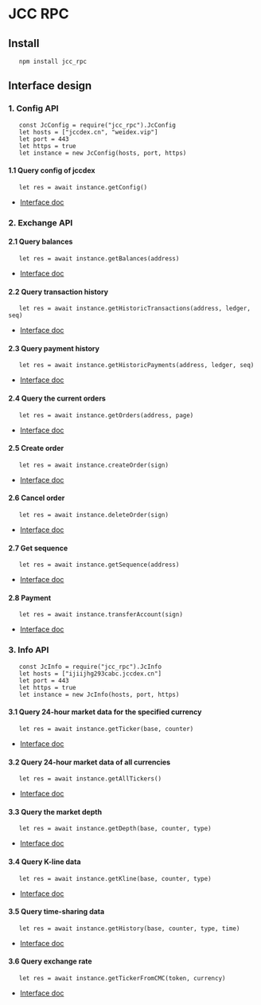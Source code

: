 <!-- markdownlint-disable MD024 -->
<!-- markdownlint-disable MD033 -->
<!-- markdownlint-disable MD046 -->
<!-- markdownlint-disable MD029 -->

# JCC RPC

## Install

```nodejs
   npm install jcc_rpc
```

## Interface design

### 1. Config API

```nodejs
   const JcConfig = require("jcc_rpc").JcConfig
   let hosts = ["jccdex.cn", "weidex.vip"]
   let port = 443
   let https = true
   let instance = new JcConfig(hosts, port, https)
```

#### 1.1 Query config of jccdex

```nodejs
   let res = await instance.getConfig()
```

* [Interface doc](https://github.com/JCCDex/JingChang-Document/blob/master/EN/Jingchang-RPC-Server-EN.md#11-get-config-data)

### 2. Exchange API

#### 2.1 Query balances

```nodejs
   let res = await instance.getBalances(address)
```

* [Interface doc](https://github.com/JCCDex/JingChang-Document/blob/master/EN/Jingchang-RPC-Server-EN.md#21-get-balances)

#### 2.2 Query transaction history

```nodejs
   let res = await instance.getHistoricTransactions(address, ledger, seq)
```

* [Interface doc](https://github.com/JCCDex/JingChang-Document/blob/master/EN/Jingchang-RPC-Server-EN.md#22-get-transaction-history)

#### 2.3 Query payment history

```nodejs
   let res = await instance.getHistoricPayments(address, ledger, seq)
```

* [Interface doc](https://github.com/JCCDex/JingChang-Document/blob/master/EN/Jingchang-RPC-Server-EN.md#23-get-transfer-history)

#### 2.4 Query the current orders

```nodejs
   let res = await instance.getOrders(address, page)
```

* [Interface doc](https://github.com/JCCDex/JingChang-Document/blob/master/EN/Jingchang-RPC-Server-EN.md#24-get-the-current-pending-order)

#### 2.5 Create order

```nodejs
   let res = await instance.createOrder(sign)
```

* [Interface doc](https://github.com/JCCDex/JingChang-Document/blob/master/EN/Jingchang-RPC-Server-EN.md#25-create-ordera)

#### 2.6 Cancel order

```nodejs
   let res = await instance.deleteOrder(sign)
```

* [Interface doc](https://github.com/JCCDex/JingChang-Document/blob/master/EN/Jingchang-RPC-Server-EN.md#26-cancel-order)

#### 2.7 Get sequence

```nodejs
   let res = await instance.getSequence(address)
```

* [Interface doc](https://github.com/JCCDex/JingChang-Document/blob/master/EN/Jingchang-RPC-Server-EN.md#27-get-sequence)

#### 2.8 Payment

```nodejs
   let res = await instance.transferAccount(sign)
```

* [Interface doc](https://github.com/JCCDex/JingChang-Document/blob/master/EN/Jingchang-RPC-Server-EN.md#28-transfer)

### 3. Info API

```nodejs
   const JcInfo = require("jcc_rpc").JcInfo
   let hosts = ["ijiijhg293cabc.jccdex.cn"]
   let port = 443
   let https = true
   let instance = new JcInfo(hosts, port, https)
```

#### 3.1 Query 24-hour market data for the specified currency

```nodejs
   let res = await instance.getTicker(base, counter)
```

* [Interface doc](https://github.com/JCCDex/JingChang-Document/blob/master/EN/Jingchang-RPC-Server-EN.md#31-get-24-hour-market-data-for-the-specified-currency)

#### 3.2 Query 24-hour market data of all currencies

```nodejs
   let res = await instance.getAllTickers()
```

* [Interface doc](https://github.com/JCCDex/JingChang-Document/blob/master/EN/Jingchang-RPC-Server-EN.md#32-get-24-hour-market-data-for-all-currencies)

#### 3.3 Query the market depth

```nodejs
   let res = await instance.getDepth(base, counter, type)
```

* [Interface doc](https://github.com/JCCDex/JingChang-Document/blob/master/EN/Jingchang-RPC-Server-EN.md#33-get-market-depth)
  
#### 3.4 Query K-line data

```nodejs
   let res = await instance.getKline(base, counter, type)
```

* [Interface doc](https://github.com/JCCDex/JingChang-Document/blob/master/EN/Jingchang-RPC-Server-EN.md#34-get-k-line-data)

#### 3.5 Query time-sharing data

```nodejs
   let res = await instance.getHistory(base, counter, type, time)
```

* [Interface doc](https://github.com/JCCDex/JingChang-Document/blob/master/EN/Jingchang-RPC-Server-EN.md#35-get-time-sharing-data)

#### 3.6 Query exchange rate

```nodejs
   let res = await instance.getTickerFromCMC(token, currency)
```

* [Interface doc](https://github.com/JCCDex/JingChang-Document/blob/master/EN/Jingchang-RPC-Server-EN.md#36-get-inter-currency-exchange-rates)

